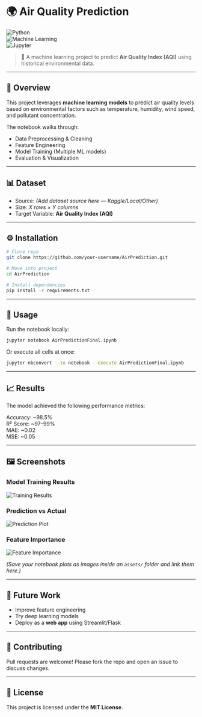 # 🌍 Air Quality Prediction  

![Python](https://img.shields.io/badge/Python-3.8+-blue.svg)  
![Machine Learning](https://img.shields.io/badge/Machine%20Learning-Scikit--Learn-orange.svg)  
![Jupyter](https://img.shields.io/badge/Jupyter-Notebook-brightgreen.svg)  

> 🚀 A machine learning project to predict **Air Quality Index (AQI)** using historical environmental data.  

---

## 📌 Overview  
This project leverages **machine learning models** to predict air quality levels based on environmental factors such as temperature, humidity, wind speed, and pollutant concentration.  

The notebook walks through:  
- Data Preprocessing & Cleaning  
- Feature Engineering  
- Model Training (Multiple ML models)  
- Evaluation & Visualization  

---

## 📊 Dataset  
- Source: *(Add dataset source here — Kaggle/Local/Other)*  
- Size: *X rows × Y columns*  
- Target Variable: **Air Quality Index (AQI)**  

---

## ⚙️ Installation  

```bash
# Clone repo
git clone https://github.com/your-username/AirPrediction.git

# Move into project
cd AirPrediction

# Install dependencies
pip install -r requirements.txt
```

---

## 🚀 Usage  

Run the notebook locally:  

```bash
jupyter notebook AirPredictionFinal.ipynb
```

Or execute all cells at once:  

```bash
jupyter nbconvert --to notebook --execute AirPredictionFinal.ipynb
```

---

## 📈 Results  

The model achieved the following performance metrics:  

Accuracy: ~98.5%  
R² Score: ~97–99%  
MAE: ~0.02  
MSE: ~0.05  
 

---

## 🖼️ Screenshots  

### Model Training Results  
![Training Results](assets/training_results.png)  

### Prediction vs Actual  
![Prediction Plot](assets/prediction_vs_actual.png)  

### Feature Importance  
![Feature Importance](assets/feature_importance.png)  

*(Save your notebook plots as images inside an `assets/` folder and link them here.)*  

---

## 🔮 Future Work  
- Improve feature engineering  
- Try deep learning models  
- Deploy as a **web app** using Streamlit/Flask  

---

## 🤝 Contributing  
Pull requests are welcome! Please fork the repo and open an issue to discuss changes.  

---

## 📜 License  
This project is licensed under the **MIT License**.  
